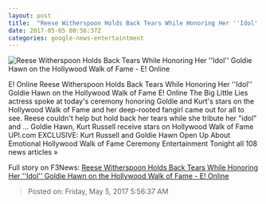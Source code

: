 ```yaml
---
layout: post
title:  "Reese Witherspoon Holds Back Tears While Honoring Her ''Idol'' Goldie Hawn on the Hollywood Walk of Fame - E! Online"
date: 2017-05-05 00:56:37Z
categories: google-news-entertaintment
---
```


![Reese Witherspoon Holds Back Tears While Honoring Her ''Idol'' Goldie Hawn on the Hollywood Walk of Fame - E! Online](http://akns-images.eonline.com/eol_images/Entire_Site/201744/rs_600x600-170504132805-600.reese-witherspoon-kate-hudson-goldie-kurt-star.jpg?downsize=450:*&crop=450:350;left,top)

E! Online Reese Witherspoon Holds Back Tears While Honoring Her ''Idol'' Goldie Hawn on the Hollywood Walk of Fame E! Online The Big Little Lies actress spoke at today's ceremony honoring Goldie and Kurt's stars on the Hollywood Walk of Fame and her deep-rooted fangirl came out for all to see. Reese couldn't help but hold back her tears while she tribute her "idol" and ... Goldie Hawn, Kurt Russell receive stars on Hollywood Walk of Fame UPI.com EXCLUSIVE: Kurt Russell and Goldie Hawn Open Up About Emotional Hollywood Walk of Fame Ceremony Entertainment Tonight all 108 news articles »


Full story on F3News: [Reese Witherspoon Holds Back Tears While Honoring Her ''Idol'' Goldie Hawn on the Hollywood Walk of Fame - E! Online](http://www.f3nws.com/n/zkrtTJ)

> Posted on: Friday, May 5, 2017 5:56:37 AM
